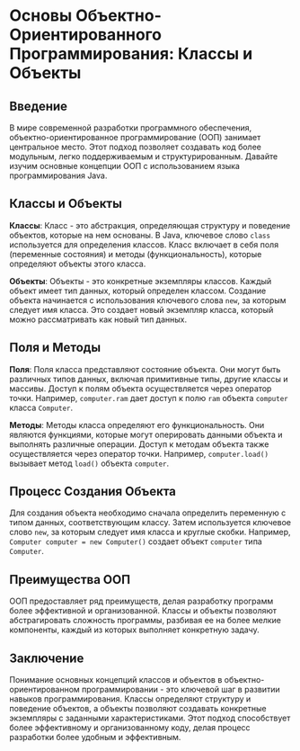 # Основы Объектно-Ориентированного Программирования: Классы и Объекты

## Введение

В мире современной разработки программного обеспечения, объектно-ориентированное программирование (ООП) занимает центральное место. Этот подход позволяет создавать код более модульным, легко поддерживаемым и структурированным. Давайте изучим основные концепции ООП с использованием языка программирования Java.

## Классы и Объекты

**Классы**: Класс - это абстракция, определяющая структуру и поведение объектов, которые на нем основаны. В Java, ключевое слово `class` используется для определения классов. Класс включает в себя поля (переменные состояния) и методы (функциональность), которые определяют объекты этого класса.

**Объекты**: Объекты - это конкретные экземпляры классов. Каждый объект имеет тип данных, который определен классом. Создание объекта начинается с использования ключевого слова `new`, за которым следует имя класса. Это создает новый экземпляр класса, который можно рассматривать как новый тип данных.

## Поля и Методы

**Поля**: Поля класса представляют состояние объекта. Они могут быть различных типов данных, включая примитивные типы, другие классы и массивы. Доступ к полям объекта осуществляется через оператор точки. Например, `computer.ram` дает доступ к полю `ram` объекта `computer` класса `Computer`.

**Методы**: Методы класса определяют его функциональность. Они являются функциями, которые могут оперировать данными объекта и выполнять различные операции. Доступ к методам объекта также осуществляется через оператор точки. Например, `computer.load()` вызывает метод `load()` объекта `computer`.

## Процесс Создания Объекта

Для создания объекта необходимо сначала определить переменную с типом данных, соответствующим классу. Затем используется ключевое слово `new`, за которым следует имя класса и круглые скобки. Например, `Computer computer = new Computer()` создает объект `computer` типа `Computer`.

## Преимущества ООП

ООП предоставляет ряд преимуществ, делая разработку программ более эффективной и организованной. Классы и объекты позволяют абстрагировать сложность программы, разбивая ее на более мелкие компоненты, каждый из которых выполняет конкретную задачу.

## Заключение

Понимание основных концепций классов и объектов в объектно-ориентированном программировании - это ключевой шаг в развитии навыков программирования. Классы определяют структуру и поведение объектов, а объекты позволяют создавать конкретные экземпляры с заданными характеристиками. Этот подход способствует более эффективному и организованному коду, делая процесс разработки более удобным и эффективным.
